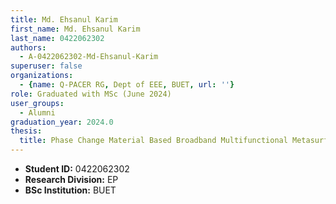 ```yaml
---
title: Md. Ehsanul Karim
first_name: Md. Ehsanul Karim
last_name: 0422062302
authors:
  - A-0422062302-Md-Ehsanul-Karim
superuser: false
organizations:
  - {name: Q-PACER RG, Dept of EEE, BUET, url: ''}
role: Graduated with MSc (June 2024)
user_groups:
  - Alumni
graduation_year: 2024.0
thesis:
  title: Phase Change Material Based Broadband Multifunctional Metasurface for the Visible Range
---
```


* **Student ID:** 0422062302
* **Research Division:** EP
* **BSc Institution:** BUET

